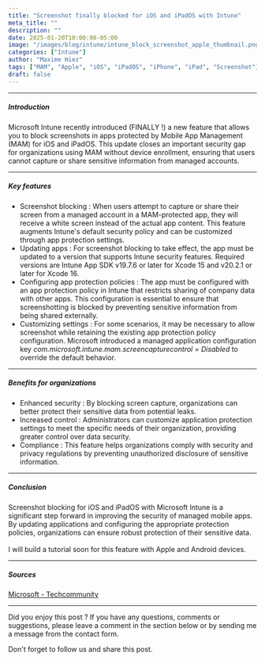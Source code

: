 ```yaml
---
title: "Screenshot finally blocked for iOS and iPadOS with Intune"
meta_title: ""
description: ""
date: 2025-01-20T10:00:00-05:00
image: "/images/blog/intune/intune_block_screenshot_apple_thumbnail.png"
categories: ["Intune"]
author: "Maxime Hiez"
tags: ["MAM", "Apple", "iOS", "iPadOS", "iPhone", "iPad", "Screenshot"]
draft: false
---
```

---

##### Introduction
Microsoft Intune recently introduced (FINALLY !) a new feature that allows you to block screenshots in apps protected by Mobile App Management (MAM) for iOS and iPadOS. This update closes an important security gap for organizations using MAM without device enrollment, ensuring that users cannot capture or share sensitive information from managed accounts.

---

##### Key features
- Screenshot blocking : When users attempt to capture or share their screen from a managed account in a MAM-protected app, they will receive a white screen instead of the actual app content. This feature augments Intune's default security policy and can be customized through app protection settings.
- Updating apps : For screenshot blocking to take effect, the app must be updated to a version that supports Intune security features. Required versions are Intune App SDK v19.7.6 or later for Xcode 15 and v20.2.1 or later for Xcode 16.
- Configuring app protection policies : The app must be configured with an app protection policy in Intune that restricts sharing of company data with other apps. This configuration is essential to ensure that screenshotting is blocked by preventing sensitive information from being shared externally.
- Customizing settings : For some scenarios, it may be necessary to allow screenshot while retaining the existing app protection policy configuration. Microsoft introduced a managed application configuration key *com.microsoft.intune.mam.screencapturecontrol = Disabled* to override the default behavior.

---

##### Benefits for organizations
- Enhanced security : By blocking screen capture, organizations can better protect their sensitive data from potential leaks.
- Increased control : Administrators can customize application protection settings to meet the specific needs of their organization, providing greater control over data security.
- Compliance : This feature helps organizations comply with security and privacy regulations by preventing unauthorized disclosure of sensitive information.

---

##### Conclusion
Screenshot blocking for iOS and iPadOS with Microsoft Intune is a significant step forward in improving the security of managed mobile apps. By updating applications and configuring the appropriate protection policies, organizations can ensure robust protection of their sensitive data.
<br/><br/>
I will build a tutorial soon for this feature with Apple and Android devices.

---

##### Sources
[Microsoft - Techcommunity](https://techcommunity.microsoft.com/blog/IntuneCustomerSuccess/new-block-screen-capture-for-iosipados-mam-protected-apps/4366312)

---


Did you enjoy this post ? If you have any questions, comments or suggestions, please leave a comment in the section below or by sending me a message from the contact form.

Don't forget to follow us and share this post.